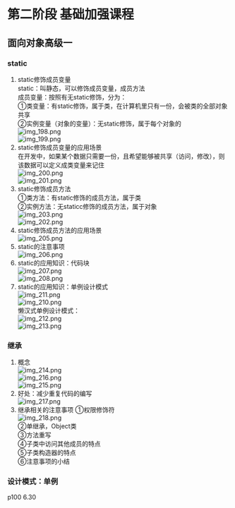 # 第二阶段 基础加强课程  

##  面向对象高级一  

###  static
1.  static修饰成员变量    
    static：叫静态，可以修饰成员变量，成员方法  
    成员变量：按照有无static修饰，分为：  
    ①类变量：有static修饰，属于类，在计算机里只有一份，会被类的全部对象共享     
    ②实例变量（对象的变量）：无static修饰，属于每个对象的  
    ![img_198.png](img_198.png)  
    ![img_199.png](img_199.png)  
2.  static修饰成员变量的应用场景  
在开发中，如果某个数据只需要一份，且希望能够被共享（访问，修改），则该数据可以定义成类变量来记住  
![img_200.png](img_200.png)  
![img_201.png](img_201.png)  
3.  static修饰成员方法   
①类方法：有static修饰的成员方法，属于类  
②实例方法：无staticc修饰的成员方法，属于对象  
![img_203.png](img_203.png)  
![img_202.png](img_202.png)  
4.  static修饰成员方法的应用场景   
![img_205.png](img_205.png)  
5.  static的注意事项    
![img_206.png](img_206.png)  
6.  static的应用知识：代码块    
![img_207.png](img_207.png)  
![img_208.png](img_208.png)  
7.  static的应用知识：单例设计模式  
![img_211.png](img_211.png)  
![img_210.png](img_210.png)  
懒汉式单例设计模式：  
![img_212.png](img_212.png)  
![img_213.png](img_213.png)  

###  继承  
1.  概念  
![img_214.png](img_214.png)  
![img_216.png](img_216.png)  
![img_215.png](img_215.png)  
2. 好处：减少重复代码的编写  
![img_217.png](img_217.png)  
3. 继承相关的注意事项
①权限修饰符  
![img_218.png](img_218.png)  
②单继承，Object类  
③方法重写  
④子类中访问其他成员的特点  
⑤子类构造器的特点  
⑥注意事项的小结  

###  设计模式：单例  

p100   6.30











 